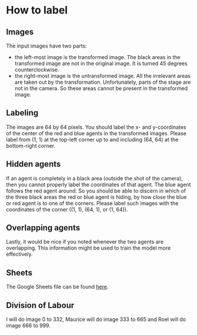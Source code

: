 # How to label

## Images
The input images have two parts:
- the left-most image is the transformed image. The black areas in the transformed image are not in the original image. It is turned 45 degrees counterclockwise. 
- the right-most image is the untransformed image. All the irrelevant areas are taken out by the transformation. Unfortunately, parts of the stage are not in the camera. So these areas cannot be present in the transformed image.

## Labeling
The images are 64 by 64 pixels. You should label the x- and y-coordinates of the center of the red and blue agents in the transformed images. Please label from (1, 1) at the top-left corner up to and including (64, 64) at the bottom-right corner.

## Hidden agents
If an agent is completely in a black area (outside the shot of the camera), then you cannot properly label the coordinates of that agent. The blue agent follows the red agent around. So you should be able to discern in which of the three black areas the red or blue agent is hiding, by how close the blue or red agent is to one of the corners. Please label such images with the coordinates of the corner ((1, 1), (64, 1), or (1, 64)).

## Overlapping agents
Lastly, it would be nice if you noted whenever the two agents are overlapping. This information might be used to train the model more effectively.

## Sheets
The Google Sheets file can be found [here](https://docs.google.com/spreadsheets/d/1evDrBCiAOz2T-c8YuZ_rBR-cBUegqDVKjAEKWHyJjKE/edit?usp=sharing).

## Division of Labour
I will do image 0 to 332, Maurice will do image 333 to 665 and Roel will do image 666 to 999.
